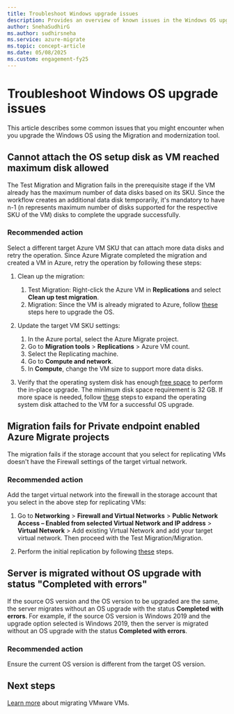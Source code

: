 ```yaml
---
title: Troubleshoot Windows upgrade issues
description: Provides an overview of known issues in the Windows OS upgrade feature
author: SnehaSudhirG
ms.author: sudhirsneha
ms.service: azure-migrate
ms.topic: concept-article
ms.date: 05/08/2025
ms.custom: engagement-fy25
---
```


# Troubleshoot Windows OS upgrade issues  

This article describes some common issues that you might encounter when you upgrade the Windows OS using the Migration and modernization tool.  

## Cannot attach the OS setup disk as VM reached maximum disk allowed

The Test Migration and Migration fails in the prerequisite stage if the VM already has the maximum number of data disks based on its SKU. Since the workflow creates an additional data disk temporarily, it's mandatory to have n-1 (n represents maximum number of disks supported for the respective SKU of the VM) disks to complete the upgrade successfully.    

### Recommended action

Select a different target Azure VM SKU that can attach more data disks and retry the operation. Since Azure Migrate completed the migration and created a VM in Azure, retry the operation by following these steps:

1. Clean up the migration:
   1. Test Migration: Right-click the Azure VM in **Replications** and select **Clean up test migration**.  
   1. Migration: Since the VM is already migrated to Azure, follow [these](/azure/virtual-machines/windows-in-place-upgrade) steps here to upgrade the OS.

2. Update the target VM SKU settings:
   1. In the Azure portal, select the Azure Migrate project.
   2. Go to **Migration tools** > **Replications** > Azure VM count.
   3. Select the Replicating machine.
   4. Go to **Compute and network**.
   5. In **Compute**, change the VM size to support more data disks.

3. Verify that the operating system disk has enough [free space](/windows-server/get-started/hardware-requirements#storage-controller-and-disk-space-requirements) to perform the in-place upgrade. The minimum disk space requirement is 32 GB. If more space is needed, follow [these](/azure/virtual-machines/windows/expand-os-disk) steps to expand the operating system disk attached to the VM for a successful OS upgrade.

## Migration fails for Private endpoint enabled Azure Migrate projects  

The migration fails if the storage account that you select for replicating VMs doesn't have the Firewall settings of the target virtual network. 

### Recommended action

Add the target virtual network into the firewall in the storage account that you select in the above step for replicating VMs:  

1. Go to **Networking** > **Firewall and Virtual Networks** > **Public Network Access – Enabled from selected Virtual Network and IP address** > **Virtual Network** > Add existing Virtual Network and add your target virtual network. Then proceed with the Test Migration/Migration.    

2. Perform the initial replication by following [these](migrate-vmware-servers-to-azure-using-private-link.md#replicate-vms) steps.  

## Server is migrated without OS upgrade with status "Completed with errors"  

If the source OS version and the OS version to be upgraded are the same, the server migrates without an OS upgrade with the status **Completed with errors**. For example, if the source OS version is Windows 2019 and the upgrade option selected is Windows 2019, then the server is migrated without an OS upgrade with the status **Completed with errors**.

### Recommended action

Ensure the current OS version is different from the target OS version.

## Next steps

[Learn more](tutorial-migrate-vmware.md) about migrating VMware VMs.
